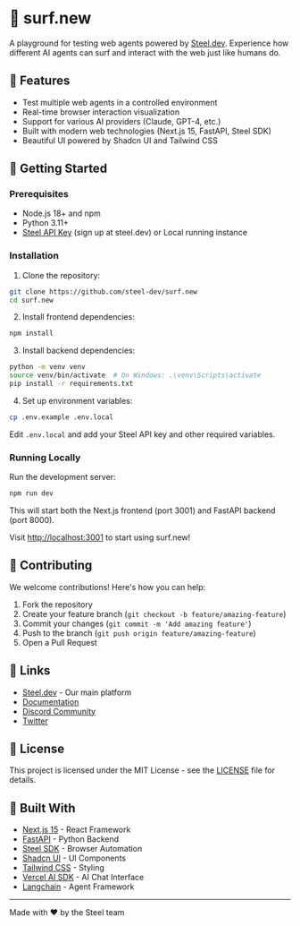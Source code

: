 # 🌊 surf.new

A playground for testing web agents powered by [Steel.dev](https://steel.dev). Experience how different AI agents can surf and interact with the web just like humans do.

## 🌟 Features

- Test multiple web agents in a controlled environment
- Real-time browser interaction visualization
- Support for various AI providers (Claude, GPT-4, etc.)
- Built with modern web technologies (Next.js 15, FastAPI, Steel SDK)
- Beautiful UI powered by Shadcn UI and Tailwind CSS

## 🚀 Getting Started

### Prerequisites

- Node.js 18+ and npm
- Python 3.11+
- [Steel API Key](https://steel.dev) (sign up at steel.dev) or Local running instance

### Installation

1. Clone the repository:

```bash
git clone https://github.com/steel-dev/surf.new
cd surf.new
```

2. Install frontend dependencies:

```bash
npm install
```

3. Install backend dependencies:

```bash
python -m venv venv
source venv/bin/activate  # On Windows: .\venv\Scripts\activate
pip install -r requirements.txt
```

4. Set up environment variables:

```bash
cp .env.example .env.local
```

Edit `.env.local` and add your Steel API key and other required variables.

### Running Locally

Run the development server:

```bash
npm run dev
```

This will start both the Next.js frontend (port 3001) and FastAPI backend (port 8000).

Visit [http://localhost:3001](http://localhost:3001) to start using surf.new!

## 🤝 Contributing

We welcome contributions! Here's how you can help:

1. Fork the repository
2. Create your feature branch (`git checkout -b feature/amazing-feature`)
3. Commit your changes (`git commit -m 'Add amazing feature'`)
4. Push to the branch (`git push origin feature/amazing-feature`)
5. Open a Pull Request

## 🔗 Links

- [Steel.dev](https://steel.dev) - Our main platform
- [Documentation](https://docs.steel.dev)
- [Discord Community](https://discord.gg/steel)
- [Twitter](https://twitter.com/steel_dev)

## 📝 License

This project is licensed under the MIT License - see the [LICENSE](LICENSE) file for details.

## 💪 Built With

- [Next.js 15](https://nextjs.org/) - React Framework
- [FastAPI](https://fastapi.tiangolo.com/) - Python Backend
- [Steel SDK](https://steel.dev) - Browser Automation
- [Shadcn UI](https://ui.shadcn.com/) - UI Components
- [Tailwind CSS](https://tailwindcss.com/) - Styling
- [Vercel AI SDK](https://sdk.vercel.ai/) - AI Chat Interface
- [Langchain](https://python.langchain.com/docs/introduction/) - Agent Framework

---

Made with ❤️ by the Steel team
